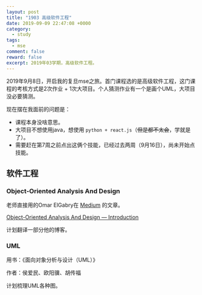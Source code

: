 ```yaml
---
layout: post
title: "1903 高级软件工程"
date: 2019-09-09 22:47:08 +0000
category:
  - study
tags:
  - mse
comment: false
reward: false
excerpt: 2019年03学期，高级软件工程。
---
```


2019年9月8日，开启我的复旦mse之旅。首门课程选的是高级软件工程，这门课程的考核方式是2次作业 + 1次大项目。个人猜测作业有一个是画个UML，大项目没必要猜测。

现在摆在我面前的问题是：

- 课程本身没啥意思。
- 大项目不想使用java，想使用 `python + react.js`（~~但是都不太会~~，学就是了）。
- 需要赶在第7周之前点出这俩个技能，已经过去两周（9月16日），尚未开始点技能。

## 软件工程

### Object-Oriented Analysis And Design

老师直接用的Omar ElGabry在 [Medium](https://medium.com/) 的文章。

[Object-Oriented Analysis And Design — Introduction](https://medium.com/omarelgabrys-blog/object-oriented-analysis-and-design-introduction-part-1-a93b0ca69d36)

计划翻译一部分他的博客。

### UML

用书：《面向对象分析与设计（UML）》

作者：侯爱民、欧阳骥、胡传福

计划梳理UML各种图。

